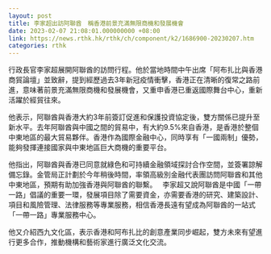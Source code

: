 ```yaml
---
layout: post
title: 李家超出訪阿聯酋　稱香港前景充滿無限商機和發展機會
date: 2023-02-07 21:08:01.000000000 +08:00
link: https://news.rthk.hk/rthk/ch/component/k2/1686900-20230207.htm
categories: rthk
---
```


行政長官李家超展開阿聯酋的訪問行程。他於當地時間中午出席「阿布扎比與香港商貿論壇」並致辭，提到經歷過去3年新冠疫情衝擊，香港正在清晰的復常之路前進，意味著前景充滿無限商機和發展機會，又重申香港已重返國際舞台中心，重新活躍於經貿往來。

他表示，阿聯酋與香港大約3年前簽訂促進和保護投資協定後，雙方關係已提升至新水平。去年阿聯酋與中國之間的貿易中，有大約9.5%來自香港，是香港於整個中東地區的最大貿易夥伴。香港作為國際金融中心，同時享有「一國兩制」優勢，能夠發揮連接國家與中東地區巨大商機的重要平台。

他指出，阿聯酋與香港已同意就綠色和可持續金融領域探討合作空間，並簽署諒解備忘錄。金管局正計劃於今年稍後時間，率領高級別金融代表團訪問阿聯酋和其他中東地區，預期有助加強香港與阿聯酋的聯繫。
 
李家超又說阿聯酋是中國「一帶一路」倡議的重要一環，發展項目除了需要資金，亦需要香港的研究、建築設計、項目和風險管理、法律服務等專業服務，相信香港長遠有望成為阿聯酋的一站式「一帶一路」專業服務中心。

他又介紹西九文化區，表示香港和阿布扎比的創意產業同步崛起，雙方未來有望進行更多合作，推動機構和藝術家進行廣泛文化交流。
